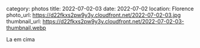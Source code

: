 category: photos 
title: 2022-07-02-03
date: 2022-07-02
location: Florence
photo_url: https://d22fkxs2pw9y3y.cloudfront.net/2022-07-02-03.jpg
thumbnail_url: https://d22fkxs2pw9y3y.cloudfront.net/2022-07-02-03-thumbnail.webp

La em cima